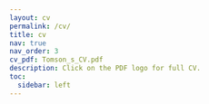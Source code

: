 ```yaml
---
layout: cv
permalink: /cv/
title: cv
nav: true
nav_order: 3
cv_pdf: Tomson_s_CV.pdf
description: Click on the PDF logo for full CV.
toc:
  sidebar: left
---
```

